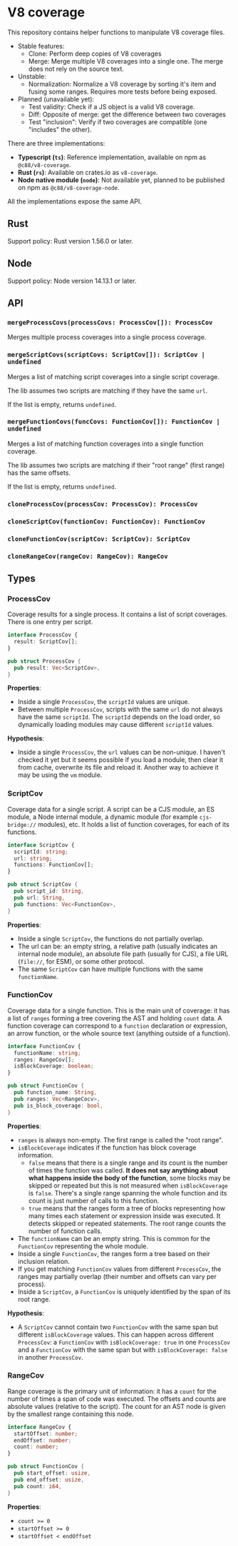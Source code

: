 # V8 coverage

This repository contains helper functions to manipulate V8 coverage files.
- Stable features:
  - Clone: Perform deep copies of V8 coverages
  - Merge: Merge multiple V8 coverages into a single one. The merge does not
    rely on the source text.
- Unstable:
  - Normalization: Normalize a V8 coverage by sorting it's item and fusing
    some ranges. Requires more tests before being exposed.
- Planned (unavailable yet):
  - Test validity: Check if a JS object is a valid V8 coverage.
  - Diff: Opposite of merge: get the difference between two coverages
  - Test "inclusion": Verify if two coverages are compatible (one "includes"
    the other).

There are three implementations:
- **Typescript (`ts`)**: Reference implementation, available on npm as `@c88/v8-coverage`.
- **Rust (`rs`)**: Available on crates.io as `v8-coverage`.
- **Node native module (`node`)**: Not available yet, planned to be published on npm as `@c88/v8-coverage-node`.

All the implementations expose the same API.

## Rust

Support policy: Rust version 1.56.0 or later.

## Node

Support policy: Node version 14.13.1 or later.

## API

### `mergeProcessCovs(processCovs: ProcessCov[]): ProcessCov`

Merges multiple process coverages into a single process coverage.

### `mergeScriptCovs(scriptCovs: ScriptCov[]): ScriptCov | undefined`

Merges a list of matching script coverages into a single script coverage.

The lib assumes two scripts are matching if they have the same `url`.

If the list is empty, returns `undefined`.

### `mergeFunctionCovs(funcCovs: FunctionCov[]): FunctionCov | undefined`

Merges a list of matching function coverages into a single function coverage.

The lib assumes two scripts are matching if their "root range" (first range)
has the same offsets.

If the list is empty, returns `undefined`.

### `cloneProcessCov(processCov: ProcessCov): ProcessCov`

### `cloneScriptCov(functionCov: FunctionCov): FunctionCov`

### `cloneFunctionCov(scriptCov: ScriptCov): ScriptCov`

### `cloneRangeCov(rangeCov: RangeCov): RangeCov`

## Types

### ProcessCov

Coverage results for a single process. It contains a list of script coverages.
There is one entry per script.

```typescript
interface ProcessCov {
  result: ScriptCov[];
}
```

```rust
pub struct ProcessCov {
  pub result: Vec<ScriptCov>,
}
```

**Properties**:
- Inside a single `ProcessCov`, the `scriptId` values are unique.
- Between multiple `ProcessCov`, scripts with the same `url` do not always have
  the same `scriptId`. The `scriptId` depends on the load order, so dynamically
  loading modules may cause different `scriptId` values.

**Hypothesis**:
- Inside a single `ProcessCov`, the `url` values can be non-unique. I haven't checked it
  yet but it seems possible if you load a module, then clear it from cache, overwrite
  its file and reload it. Another way to achieve it may be using the `vm` module.

### ScriptCov

Coverage data for a single script. A script can be a CJS module, an ES module,
a Node internal module, a dynamic module (for example `cjs-bridge://` modules),
etc. It holds a list of function coverages, for each of its functions.

```typescript
interface ScriptCov {
  scriptId: string;
  url: string;
  functions: FunctionCov[];
}
```

```rust
pub struct ScriptCov {
  pub script_id: String,
  pub url: String,
  pub functions: Vec<FunctionCov>,
}
```

**Properties**:
- Inside a single `ScriptCov`, the functions do not partially overlap.
- The url can be: an empty string, a relative path (usually indicates an
  internal node module), an absolute file path (usually for CJS), a file
  URL (`file://`, for ESM), or some other protocol.
- The same `ScriptCov` can have multiple functions with the same `functionName`.

### FunctionCov

Coverage data for a single function. This is the main unit of coverage: it has
a list of `ranges` forming a tree covering the AST and holding `count` data.
A function coverage can correspond to a `function` declaration or expression,
an arrow function, or the whole source text (anything outside of a function).

```typescript
interface FunctionCov {
  functionName: string;
  ranges: RangeCov[];
  isBlockCoverage: boolean;
}
```

```rust
pub struct FunctionCov {
  pub function_name: String,
  pub ranges: Vec<RangeCocv>,
  pub is_block_coverage: bool,
}
```

**Properties**:
- `ranges` is always non-empty. The first range is called the "root range".
- `isBlockCoverage` indicates if the function has block coverage information.
  - `false` means that there is a single range and its count is the number of
    times the function was called. **It does not say anything about what happens
    inside the body of the function**, some blocks may be skipped or repeated
    but this is not measured when `isBlockCoverage` is `false`. There's a single
    range spanning the whole function and its count is just number of calls to
    this function.
  - `true` means that the ranges form a tree of blocks representing how many
    times each statement or expression inside was executed. It detects skipped
    or repeated statements. The root range counts the number of function calls.
- The `functionName` can be an empty string. This is common for the
  `FunctionCov` representing the whole module.
- Inside a single `FunctionCov`, the ranges form a tree based on their inclusion
  relation.
- If you get matching `FunctionCov` values from different `ProcessCov`, the
  ranges may partially overlap (their number and offsets can vary per process).
- Inside a `ScriptCov`, a `FunctionCov` is uniquely identified by the span of
  its root range.

**Hypothesis**:
- A `ScriptCov` cannot contain two `FunctionCov` with the same span but
  different `isBlockCoverage` values. This can happen across different
  `ProcessCov`: a `FunctionCov` with `isBlockCoverage: true` in one `ProcessCov`
  and a `FunctionCov` with the same span but with `isBlockCoverage: false` in
  another `ProcessCov`.

### RangeCov

Range coverage is the primary unit of information: it has a `count` for the
number of times a span of code was executed. The offsets and counts are absolute
values (relative to the script).
The count for an AST node is given by the smallest range containing this node.

```typescript
interface RangeCov {
  startOffset: number;
  endOffset: number;
  count: number;
}
```

```rust
pub struct FunctionCov {
  pub start_offset: usize,
  pub end_offset: usize,
  pub count: i64,
}
```

**Properties**:
- `count >= 0`
- `startOffset >= 0`
- `startOffset < endOffset`
